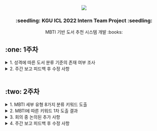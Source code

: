 <div align="center"><img src="https://capsule-render.vercel.app/api?type=waving&color=auto&height=200&section=header&text=KGU%20ICL%202022&fontSize=65"/></div>
<h3 align="center">:seedling: KGU ICL 2022 Intern Team Project :seedling:</h3>
<div align="center">MBTI 기반 도서 추천 시스템 개발 :books:</div>

<h2>:one: 1주차</h2>
<details>
<summary>1. 성격에 따른 도서 분류 기준의 존재 여부 조사</summary><br>
    
```
- 10월 5일(수) ZOOM을 통해 조사 결과 회의 진행
- MBTI에 따른 도서 분류 기준을 선정하는 것에 대한 방향성 확립
- 에니어그램에 따른 도서 분류 기준이 키워드로써 존재하는 것처럼 MBTI 유형별 키워드를 도출하기로 결정
- 세부 유형을 8가지(E/I, S/N, T/F, J/P)로 구분하여 키워드를 도출한 후, 이를 조합하여 16가지로 확장할 계획
- 이에 대한 회의는 10월 9일(일) 진행할 예정 
```
</details>
<details>
<summary>2. 주간 보고 피드백 후 수정 사항</summary><br>
    
```
- 분류 키워드의 정확성을 높이기 위해 다량의 논문 분석 必
- 10월 9일(일) 각자의 기준 및 의견을 깃허브에 업로드
- 10월 10일(월) 각자 깃허브를 읽어 본 후 ZOOM에 참여, 키워드 1차 도출
- 이후(3주차) 논문 분석에 집중한 후 키워드 2차 도출
```
</details><br>

<h2>:two: 2주차</h2>
<details>
<summary>1. MBTI 세부 유형 8가지 분류 키워드 도출</summary><br>
    
```
- 10월 10일(월) ZOOM을 통해 키워드 도출 결과 회의 진행
- 각자의 도출 결과를 통합하여 하나의 결과물을 생성하기로 결정
- 키워드 1차는 "포괄적"이고, "방대함"이 주요 포인트
- 키워드 2차 때 "세밀"하고, "정확한" 키워드를 도출하는 것이 목표
- 이에 대한 회의는 스케줄을 조율하여 3주차에 진행할 예정
```
</details>
<details>
<summary>2. MBTI에 따른 키워드 1차 도출 결과</summary><br>
    
```
표가 작성될 예정
```
</details>
<details>
<summary>3. 회의 중 논의된 추가 사항</summary><br>
    
```
1) 4가지의 유형에 따른 키워드를 조합하여 도서 기준을 세울 때의 문제점
- INFP인 사람을 위해 I의 키워드를 기준으로 도서를 추천할 때, "내향"이라는 키워드가 존재한다는 이유로 S를 위한 도서가 추천될 위험

➡ 16가지 성격 유형에 따른 키워드를 확립하는 것이 아닌 8가지 성격 유형에 따라 순차적으로 도서를 분류하는 방안을 제안
- 예. INFP : 1. I를 위한 도서를 선정하고 2. S 키워드에 대한 도서 제외 3. T 키워드에 대한 도서 제외 4. J 키워드에 대한 도서 제외

2) 프로젝트 대상에 대한 고민
- 미취학 아동을 포함한 전연령을 대상으로 프로그램을 개발할 것인가, 이들을 제외한 연령을 대상으로 프로그램을 개발할 것인가
- 미취학 아동에 대한 서평 및 북로그가 과연 우리가 도출하는 키워드를 통해 분류될 수 있을까
- 예. 책을 읽은 아동이 아닌 그들의 학부모가 작성하기 때문에 "아이가 좋아해요", "아이가 재밌대요" 등으로만 작성된 서평

➡ 우선 MBTI는 연령에 따라 키워드가 달라지지 않기 때문에 전연령을 대상으로 진행한 후, 후에 문제가 생긴다면 재조정
```
</details>
<details>
<summary>4. 주간 보고 피드백 후 수정 사항</summary><br>
    
```
- 주간 보고 이후 추가 예정
```
</details><br>
